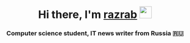 <h1 align="center">Hi there, I'm <a href="https://github.com/nikit-colab" target="_blank">razrab</a> 
<img src="https://github.com/blackcater/blackcater/raw/main/images/Hi.gif" height="32"/></h1>
<h3 align="center">Computer science student, IT news writer from Russia 🇷🇺</h3>
